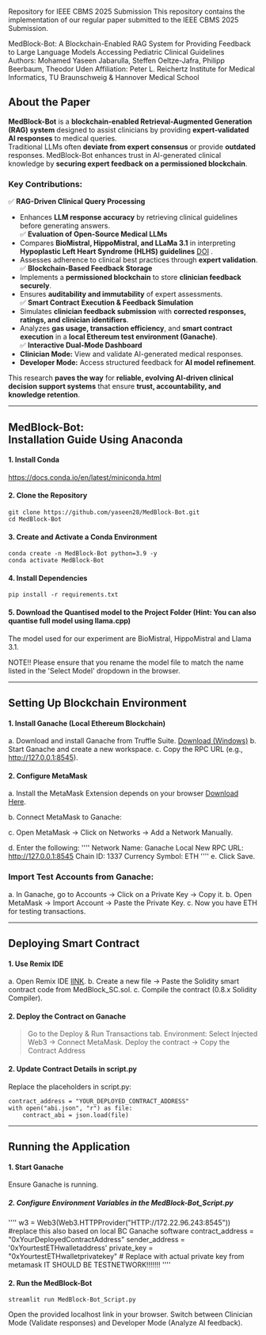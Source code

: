 Repository for IEEE CBMS 2025 Submission
This repository contains the implementation of our regular paper submitted to the IEEE CBMS 2025 Submission.

MedBlock-Bot: A Blockchain-Enabled RAG System for Providing Feedback to Large Language Models Accessing Pediatric Clinical Guidelines<br/> 
Authors: Mohamed Yaseen Jabarulla, Steffen Oeltze-Jafra, Philipp Beerbaum, Theodor Uden
Affiliation: Peter L. Reichertz Institute for Medical Informatics, TU Braunschweig & Hannover Medical School

## **About the Paper**  
**MedBlock-Bot** is a **blockchain-enabled Retrieval-Augmented Generation (RAG) system** designed to assist clinicians by providing **expert-validated AI responses** to medical queries.  
Traditional LLMs often **deviate from expert consensus** or provide **outdated** responses. MedBlock-Bot enhances trust in AI-generated clinical knowledge by **securing expert feedback on a permissioned blockchain**.  

### **Key Contributions:**  
✅ **RAG-Driven Clinical Query Processing**  
   - Enhances **LLM response accuracy** by retrieving clinical guidelines before generating answers.  
✅ **Evaluation of Open-Source Medical LLMs**  
   - Compares **BioMistral, HippoMistral, and LLaMa 3.1** in interpreting **Hypoplastic Left Heart Syndrome (HLHS) guidelines** [DOI](https://academic.oup.com/ejcts/article/58/3/416/5898365) .  
   - Assesses adherence to clinical best practices through **expert validation**.  
✅ **Blockchain-Based Feedback Storage**  
   - Implements a **permissioned blockchain** to store **clinician feedback securely**.  
   - Ensures **auditability and immutability** of expert assessments.  
✅ **Smart Contract Execution & Feedback Simulation**  
   - Simulates **clinician feedback submission** with **corrected responses, ratings, and clinician identifiers**.  
   - Analyzes **gas usage, transaction efficiency**, and **smart contract execution** in a **local Ethereum test environment (Ganache)**.  
✅ **Interactive Dual-Mode Dashboard**  
   - **Clinician Mode:** View and validate AI-generated medical responses.  
   - **Developer Mode:** Access structured feedback for **AI model refinement**.
      
This research **paves the way** for **reliable, evolving AI-driven clinical decision support systems** that ensure **trust, accountability, and knowledge retention**.

------------------------------------------------------------------------------
MedBlock-Bot:<br/> Installation Guide Using Anaconda
------------------------------------------------------------------------------
#### 1. Install Conda

https://docs.conda.io/en/latest/miniconda.html

#### 2. Clone the Repository

```
git clone https://github.com/yaseen28/MedBlock-Bot.git
cd MedBlock-Bot
```

#### 3. Create and Activate a Conda Environment

```
conda create -n MedBlock-Bot python=3.9 -y
conda activate MedBlock-Bot
```

#### 4. Install Dependencies

```
pip install -r requirements.txt
```

#### 5. Download the Quantised model to the Project Folder (Hint: You can also quantise full model using llama.cpp)

The model used for our experiment are BioMistral, HippoMistral and Llama 3.1. 

   NOTE!! Please ensure that you rename the model file to match the name listed in the 'Select Model' dropdown in the browser. 

------------------------------------------------------------------------------
Setting Up Blockchain Environment<br/>
------------------------------------------------------------------------------

#### 1. Install Ganache (Local Ethereum Blockchain)
a. Download and install Ganache from Truffle Suite. [Download (Windows)](https://archive.trufflesuite.com/ganache/)
b. Start Ganache and create a new workspace.
c. Copy the RPC URL (e.g., http://127.0.0.1:8545).

#### 2. Configure MetaMask
a. Install the MetaMask Extension depends on your browser [Download Here](https://metamask.io/).

b. Connect MetaMask to Ganache:

c. Open MetaMask → Click on Networks → Add a Network Manually.

d. Enter the following:
''''
Network Name: Ganache Local
New RPC URL: http://127.0.0.1:8545
Chain ID: 1337
Currency Symbol: ETH
''''
e. Click Save.

### Import Test Accounts from Ganache:

a. In Ganache, go to Accounts → Click on a Private Key → Copy it.
b. Open MetaMask → Import Account → Paste the Private Key.
c. Now you have ETH for testing transactions.

------------------------------------------------------------------------------
Deploying Smart Contract<br/>
------------------------------------------------------------------------------

#### 1. Use Remix IDE
a. Open Remix IDE [lINK](https://remix.ethereum.org/).
b. Create a new file → Paste the Solidity smart contract code from MedBlock_SC.sol.
c. Compile the contract (0.8.x Solidity Compiler).

#### 2. Deploy the Contract on Ganache
> Go to the Deploy & Run Transactions tab.
> Environment: Select Injected Web3 → Connect MetaMask.
> Deploy the contract → Copy the Contract Address

#### 2. Update Contract Details in script.py
Replace the placeholders in script.py:

```
contract_address = "YOUR_DEPLOYED_CONTRACT_ADDRESS"
with open("abi.json", "r") as file:
    contract_abi = json.load(file)
```
------------------------------------------------------------------------------
Running the Application<br/>
------------------------------------------------------------------------------ 
#### 1. Start Ganache
Ensure Ganache is running.

##### 2. Configure Environment Variables in the MedBlock-Bot_Script.py

''''
w3 = Web3(Web3.HTTPProvider("HTTP://172.22.96.243:8545")) #replace this also based on local BC Ganache software
contract_address = "0xYourDeployedContractAddress"
sender_address = '0xYourtestETHwalletaddress'
private_key = "0xYourtestETHwalletprivatekey"  # Replace with actual private key from metamask IT SHOULD BE TESTNETWORK!!!!!!!
''''

#### 2. Run the MedBlock-Bot

```
streamlit run MedBlock-Bot_Script.py
```

Open the provided localhost link in your browser.
Switch between Clinician Mode (Validate responses) and Developer Mode (Analyze AI feedback).


